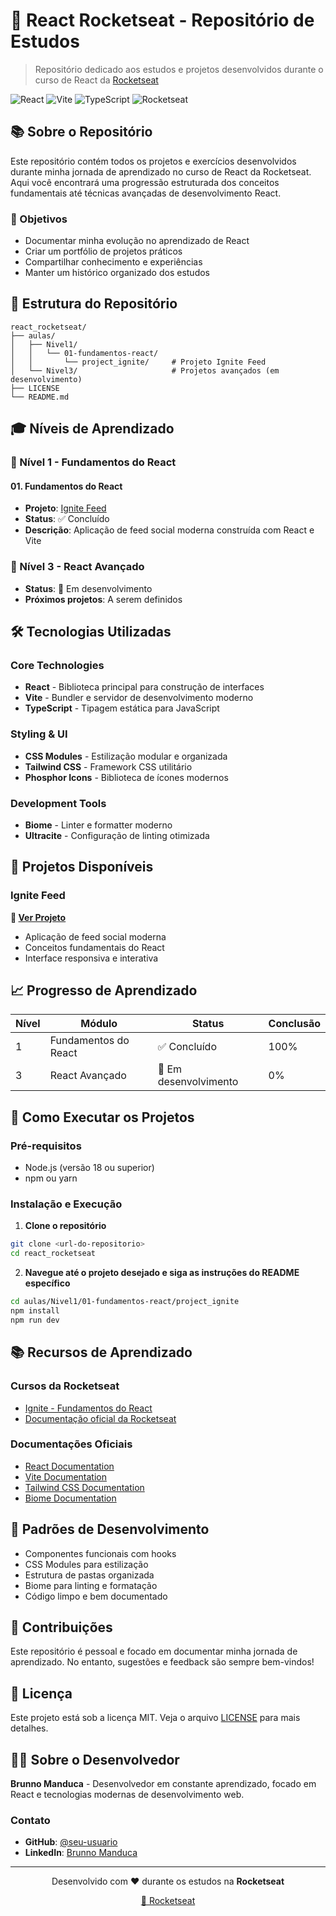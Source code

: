 # 🚀 React Rocketseat - Repositório de Estudos

> Repositório dedicado aos estudos e projetos desenvolvidos durante o curso de React da [Rocketseat](https://rocketseat.com.br)

![React](https://img.shields.io/badge/React-19.1.0-61DAFB?style=for-the-badge&logo=react)
![Vite](https://img.shields.io/badge/Vite-7.0.4-646CFF?style=for-the-badge&logo=vite)
![TypeScript](https://img.shields.io/badge/TypeScript-5.0.0-3178C6?style=for-the-badge&logo=typescript)
![Rocketseat](https://img.shields.io/badge/Rocketseat-000000?style=for-the-badge&logo=rocketseat)

## 📚 Sobre o Repositório

Este repositório contém todos os projetos e exercícios desenvolvidos durante minha jornada de aprendizado no curso de React da Rocketseat. Aqui você encontrará uma progressão estruturada dos conceitos fundamentais até técnicas avançadas de desenvolvimento React.

### 🎯 Objetivos

- Documentar minha evolução no aprendizado de React
- Criar um portfólio de projetos práticos
- Compartilhar conhecimento e experiências
- Manter um histórico organizado dos estudos

## 📁 Estrutura do Repositório

```
react_rocketseat/
├── aulas/
│   ├── Nivel1/
│   │   └── 01-fundamentos-react/
│   │       └── project_ignite/     # Projeto Ignite Feed
│   └── Nivel3/                     # Projetos avançados (em desenvolvimento)
├── LICENSE
└── README.md
```

## 🎓 Níveis de Aprendizado

### 📖 Nível 1 - Fundamentos do React

#### 01. Fundamentos do React
- **Projeto**: [Ignite Feed](./aulas/Nivel1/01-fundamentos-react/project_ignite/)
- **Status**: ✅ Concluído
- **Descrição**: Aplicação de feed social moderna construída com React e Vite

### 🚀 Nível 3 - React Avançado
- **Status**: 🔄 Em desenvolvimento
- **Próximos projetos**: A serem definidos

## 🛠️ Tecnologias Utilizadas

### Core Technologies
- **React** - Biblioteca principal para construção de interfaces
- **Vite** - Bundler e servidor de desenvolvimento moderno
- **TypeScript** - Tipagem estática para JavaScript

### Styling & UI
- **CSS Modules** - Estilização modular e organizada
- **Tailwind CSS** - Framework CSS utilitário
- **Phosphor Icons** - Biblioteca de ícones modernos

### Development Tools
- **Biome** - Linter e formatter moderno
- **Ultracite** - Configuração de linting otimizada

## 🎯 Projetos Disponíveis

### Ignite Feed
**🔗 [Ver Projeto](./aulas/Nivel1/01-fundamentos-react/project_ignite/)**
- Aplicação de feed social moderna
- Conceitos fundamentais do React
- Interface responsiva e interativa

## 📈 Progresso de Aprendizado

| Nível | Módulo | Status | Conclusão |
|-------|--------|--------|-----------|
| 1 | Fundamentos do React | ✅ Concluído | 100% |
| 3 | React Avançado | 🔄 Em desenvolvimento | 0% |

## 🚀 Como Executar os Projetos

### Pré-requisitos
- Node.js (versão 18 ou superior)
- npm ou yarn

### Instalação e Execução

1. **Clone o repositório**
```bash
git clone <url-do-repositorio>
cd react_rocketseat
```

2. **Navegue até o projeto desejado e siga as instruções do README específico**
```bash
cd aulas/Nivel1/01-fundamentos-react/project_ignite
npm install
npm run dev
```

## 📚 Recursos de Aprendizado

### Cursos da Rocketseat
- [Ignite - Fundamentos do React](https://rocketseat.com.br/ignite)
- [Documentação oficial da Rocketseat](https://www.rocketseat.com.br/)

### Documentações Oficiais
- [React Documentation](https://react.dev/)
- [Vite Documentation](https://vitejs.dev/)
- [Tailwind CSS Documentation](https://tailwindcss.com/)
- [Biome Documentation](https://biomejs.dev/)

## 🎨 Padrões de Desenvolvimento

- Componentes funcionais com hooks
- CSS Modules para estilização
- Estrutura de pastas organizada
- Biome para linting e formatação
- Código limpo e bem documentado

## 🤝 Contribuições

Este repositório é pessoal e focado em documentar minha jornada de aprendizado. No entanto, sugestões e feedback são sempre bem-vindos!

## 📄 Licença

Este projeto está sob a licença MIT. Veja o arquivo [LICENSE](LICENSE) para mais detalhes.

## 👨‍💻 Sobre o Desenvolvedor

**Brunno Manduca** - Desenvolvedor em constante aprendizado, focado em React e tecnologias modernas de desenvolvimento web.

### Contato
- **GitHub**: [@seu-usuario](https://github.com/BManduca)
- **LinkedIn**: [Brunno Manduca](www.linkedin.com/in/brunnomanduca)

---

<div align="center">
  <p>Desenvolvido com ❤️ durante os estudos na <strong>Rocketseat</strong></p>
  <p><a href="https://rocketseat.com.br">🚀 Rocketseat</a></p>
</div> 